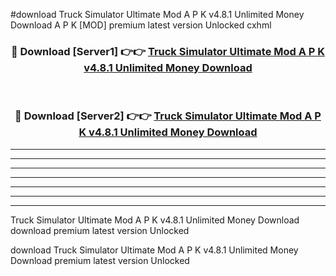 #download Truck Simulator Ultimate Mod A P K v4.8.1 Unlimited Money Download A P K [MOD] premium latest version Unlocked cxhml 



<div align="center">
<h3>🔴 Download [Server1] 👉👉 <a href="https://apkdownload1.web.app/">Truck Simulator Ultimate Mod A P K v4.8.1 Unlimited Money Download</a></h3><br>

<h3>🔴 Download [Server2] 👉👉 <a href="https://apkdownload1.web.app/">Truck Simulator Ultimate Mod A P K v4.8.1 Unlimited Money Download</a></h3>
</div>





----------------------------------------------------------

----------------------------------------------------------

----------------------------------------------------------

----------------------------------------------------------

----------------------------------------------------------

----------------------------------------------------------

----------------------------------------------------------

Truck Simulator Ultimate Mod A P K v4.8.1 Unlimited Money Download download premium latest version Unlocked

download Truck Simulator Ultimate Mod A P K v4.8.1 Unlimited Money Download premium latest version Unlocked

